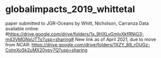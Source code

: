 # globalimpacts_2019_whittetal
paper submitted to JGR-Oceans
by Whitt, Nicholson, Carranza
Data available online:
#https://drive.google.com/drive/folders/1x_9HXLvGmlyXkfRNiG3-m43VMGNxUTTs?usp=sharing#
New link as of April 2021, due to move from NCAR:
https://drive.google.com/drive/folders/1XZY_89_rOUGz-ColmXo5k2uMX20ypy7Q?usp=sharing

